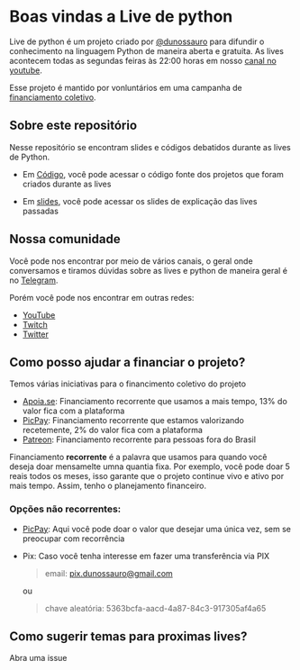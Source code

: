 # Boas vindas a Live de python

Live de python é um projeto criado por [@dunossauro](http://twitter.com/dunossauro) para difundir o conhecimento na linguagem Python de maneira aberta e gratuita. As lives acontecem todas as segundas feiras às 22:00 horas em nosso [canal no youtube](youtube.com/dunossauro).

Esse projeto é mantido por vonluntários em uma campanha de [financiamento coletivo](https://apoia.se/livedepython).

## Sobre este repositório

Nesse repositório se encontram slides e códigos debatidos durante as lives de Python.

- Em [Código](./codigo), você pode acessar o código fonte dos projetos que foram criados durante as lives

- Em [slides](./slides), você pode acessar os slides de explicação das lives passadas


## Nossa comunidade

Você pode nos encontrar por meio de vários canais, o geral onde conversamos e tiramos dúvidas sobre as lives e python de maneira geral é no [Telegram](hhttps://t.me/livepython).

Porém você pode nos encontrar em outras redes:

- [YouTube](youtube.com/dunossauro)
- [Twitch](https://www.twitch.tv/dunossauro)
- [Twitter](http://twitter.com/dunossauro)


## Como posso ajudar a financiar o projeto?

Temos várias iniciativas para o financimento coletivo do projeto

- [Apoia.se](https://apoia.se/livedepython): Financiamento recorrente que usamos a mais tempo, 13% do valor fica com a plataforma
- [PicPay](https://app.picpay.com/user/dunossauro): Financiamento recorrente que estamos valorizando recetemente, 2% do valor fica com a plataforma
- [Patreon](http://patreon.com/dunossauro): Financiamento recorrente para pessoas fora do Brasil

Financiamento **recorrente** é a palavra que usamos para quando você deseja doar mensamelte umna quantia fixa. Por exemplo, você pode doar 5 reais todos os meses, isso garante que o projeto continue vivo e ativo por mais tempo. Assim, tenho o planejamento financeiro.

### Opções não recorrentes:

- [PicPay](http://picpay.me/livedepython): Aqui você pode doar o valor que desejar uma única vez, sem se preocupar com recorrência
- Pix: Caso você tenha interesse em fazer uma transferência via PIX
    > email: pix.dunossauro@gmail.com

     ou

    > chave aleatória: 5363bcfa-aacd-4a87-84c3-917305af4a65

## Como sugerir temas para proximas lives?

Abra uma issue

